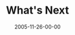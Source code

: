 ---
layout: message
category: message
series: "Death of Religion"
title: "What's Next"
date: 2005-11-26-00-00
message_id: 92
---